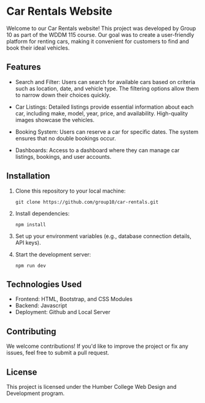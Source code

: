 # Car Rentals Website

Welcome to our Car Rentals website! This project was developed by Group 10 as part of the WDDM 115 course. Our goal was to create a user-friendly platform for renting cars, making it convenient for customers to find and book their ideal vehicles.

## Features

- Search and Filter: Users can search for available cars based on criteria such as location, date, and vehicle type. The filtering options allow them to narrow down their choices quickly.

- Car Listings: Detailed listings provide essential information about each car, including make, model, year, price, and availability. High-quality images showcase the vehicles.

- Booking System: Users can reserve a car for specific dates. The system ensures that no double bookings occur.

- Dashboards: Access to a dashboard where they can manage car listings, bookings, and user accounts.

## Installation

1. Clone this repository to your local machine:
   ```
   git clone https://github.com/group10/car-rentals.git
   ```

2. Install dependencies:
   ```
   npm install
   ```

3. Set up your environment variables (e.g., database connection details, API keys).

4. Start the development server:
   ```
   npm run dev
   ```

## Technologies Used

- Frontend: HTML, Bootstrap, and CSS Modules
- Backend: Javascript
- Deployment: Github and Local Server

## Contributing

We welcome contributions! If you'd like to improve the project or fix any issues, feel free to submit a pull request.

## License

This project is licensed under the Humber College Web Design and Development program.
